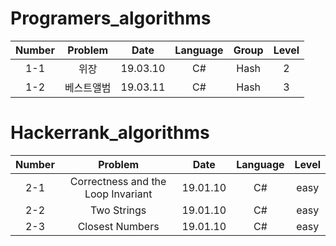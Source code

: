 # Programers_algorithms

| Number | Problem | Date | Language | Group | Level |
|:------:|:------:|:------:|:------:|:------:|:------:| 
|  1-1  |  위장           |19.03.10|  C#  |Hash| 2 |
|  1-2  |  베스트앨범     |19.03.11|  C#  |Hash| 3 |

# Hackerrank_algorithms

| Number | Problem | Date | Language | Level |
|:------:|:------:|:------:|:------:|:------:|
|  2-1  | Correctness and the Loop Invariant|19.01.10|  C#  | easy |
|  2-2  | Two Strings|19.01.10|  C#  | easy |
|  2-3  | Closest Numbers|19.01.10|  C#  | easy |
